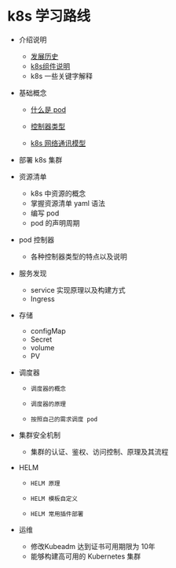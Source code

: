 # k8s 学习路线

* 介绍说明
  * [发展历史](docs/发展历史.md)
  * [k8s组件说明](docs/k8s组件说明.md)
  * k8s 一些关键字解释
* 基础概念

  * [什么是 pod](docs/Pod概念.md)

  * [控制器类型](docs/Pod控制器.md)

  * [k8s 网络通讯模型](docs/k8s网络通讯模型.md)
* 部署 k8s 集群
* 资源清单
  * k8s 中资源的概念
  * 掌握资源清单 yaml 语法
  * 编写 pod
  * pod 的声明周期
* pod 控制器
  * 各种控制器类型的特点以及说明
* 服务发现
  * service 实现原理以及构建方式
  * Ingress 
* 存储
  * configMap 
  * Secret 
  * volume
  * PV
* 调度器
  * 	调度器的概念
  * 	调度器的原理
  * 	按照自己的需求调度 pod
* 集群安全机制
  * 集群的认证、鉴权、访问控制、原理及其流程
* HELM
  * 	HELM 原理 
  * 	HELM 模板自定义
  * 	HELM 常用插件部署
* 运维
  * 修改Kubeadm 达到证书可用期限为 10年
  * 能够构建高可用的 Kubernetes 集群